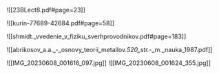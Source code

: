 
![[23BLect8.pdf#page=23]]

![[kurin-77689-42684.pdf#page=58]]



![[shmidt._vvedenie_v_fiziku_sverhprovodnikov.pdf#page=183]]

![[abrikosov_a.a._-_osnovy_teorii_metallov._520_str._-_m._nauka_1987.pdf]]


![[IMG_20230608_001616_097.jpg]]
![[IMG_20230608_001624_355.jpg]]


